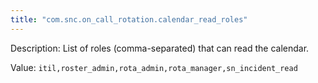 ```yaml
---
title: "com.snc.on_call_rotation.calendar_read_roles"
---
```


Description: List of roles (comma-separated) that can read the calendar.

Value: `itil,roster_admin,rota_admin,rota_manager,sn_incident_read`